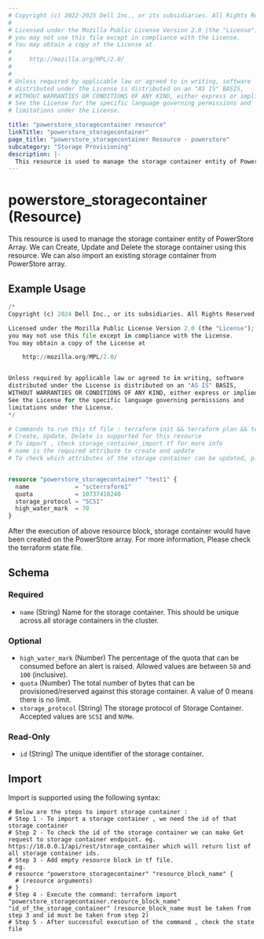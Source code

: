```yaml
---
# Copyright (c) 2022-2025 Dell Inc., or its subsidiaries. All Rights Reserved.
# 
# Licensed under the Mozilla Public License Version 2.0 (the "License");
# you may not use this file except in compliance with the License.
# You may obtain a copy of the License at
# 
#     http://mozilla.org/MPL/2.0/
# 
# 
# Unless required by applicable law or agreed to in writing, software
# distributed under the License is distributed on an "AS IS" BASIS,
# WITHOUT WARRANTIES OR CONDITIONS OF ANY KIND, either express or implied.
# See the License for the specific language governing permissions and
# limitations under the License.

title: "powerstore_storagecontainer resource"
linkTitle: "powerstore_storagecontainer"
page_title: "powerstore_storagecontainer Resource - powerstore"
subcategory: "Storage Provisioning"
description: |-
  This resource is used to manage the storage container entity of PowerStore Array. We can Create, Update and Delete the storage container using this resource. We can also import an existing storage container from PowerStore array.
---
```


# powerstore_storagecontainer (Resource)

This resource is used to manage the storage container entity of PowerStore Array. We can Create, Update and Delete the storage container using this resource. We can also import an existing storage container from PowerStore array.

## Example Usage

```terraform
/*
Copyright (c) 2024 Dell Inc., or its subsidiaries. All Rights Reserved.

Licensed under the Mozilla Public License Version 2.0 (the "License");
you may not use this file except in compliance with the License.
You may obtain a copy of the License at

    http://mozilla.org/MPL/2.0/


Unless required by applicable law or agreed to in writing, software
distributed under the License is distributed on an "AS IS" BASIS,
WITHOUT WARRANTIES OR CONDITIONS OF ANY KIND, either express or implied.
See the License for the specific language governing permissions and
limitations under the License.
*/

# Commands to run this tf file : terraform init && terraform plan && terraform apply
# Create, Update, Delete is supported for this resource
# To import , check storage_container_import.tf for more info
# name is the required attribute to create and update
# To check which attributes of the storage container can be updated, please refer Product Guide in the documentation


resource "powerstore_storagecontainer" "test1" {
  name             = "scterraform1"
  quota            = 10737418240
  storage_protocol = "SCSI"
  high_water_mark  = 70
}
```

After the execution of above resource block, storage container would have been created on the PowerStore array. For more information, Please check the terraform state file.

<!-- schema generated by tfplugindocs -->
## Schema

### Required

- `name` (String) Name for the storage container. This should be unique across all storage containers in the cluster.

### Optional

- `high_water_mark` (Number) The percentage of the quota that can be consumed before an alert is raised. Allowed values are between `50` and `100` (inclusive).
- `quota` (Number) The total number of bytes that can be provisioned/reserved against this storage container. A value of 0 means there is no limit.
- `storage_protocol` (String) The storage protocol of Storage Container. Accepted values are `SCSI` and `NVMe`.

### Read-Only

- `id` (String) The unique identifier of the storage container.

## Import

Import is supported using the following syntax:

```shell
# Below are the steps to import storage container :
# Step 1 - To import a storage container , we need the id of that storage container 
# Step 2 - To check the id of the storage container we can make Get request to storage container endpoint. eg. https://10.0.0.1/api/rest/storage_container which will return list of all storage container ids.
# Step 3 - Add empty resource block in tf file. 
# eg. 
# resource "powerstore_storagecontainer" "resource_block_name" {
  # (resource arguments)
# }
# Step 4 - Execute the command: terraform import "powerstore_storagecontainer.resource_block_name" "id_of_the_storage_container" (resource_block_name must be taken from step 3 and id must be taken from step 2)
# Step 5 - After successful execution of the command , check the state file
```
